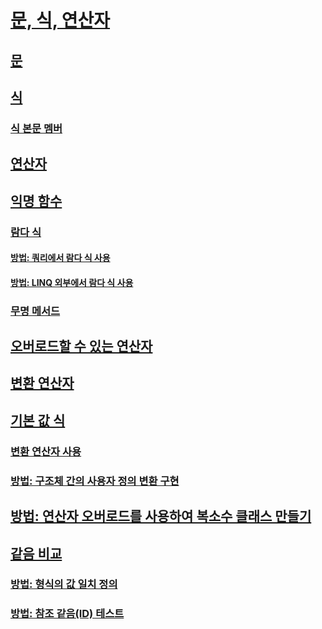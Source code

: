 # [문, 식, 연산자](index.md)
## [문](statements.md)
## [식](expressions.md)
### [식 본문 멤버](expression-bodied-members.md)
## [연산자](operators.md)
## [익명 함수](anonymous-functions.md)
### [람다 식](lambda-expressions.md)
#### [방법: 쿼리에서 람다 식 사용](how-to-use-lambda-expressions-in-a-query.md)
#### [방법: LINQ 외부에서 람다 식 사용](how-to-use-lambda-expressions-outside-linq.md)
### [무명 메서드](anonymous-methods.md)
## [오버로드할 수 있는 연산자](overloadable-operators.md)
## [변환 연산자](conversion-operators.md)
## [기본 값 식](default-value-expressions.md)
### [변환 연산자 사용](using-conversion-operators.md)
### [방법: 구조체 간의 사용자 정의 변환 구현](how-to-implement-user-defined-conversions-between-structs.md)
## [방법: 연산자 오버로드를 사용하여 복소수 클래스 만들기](how-to-use-operator-overloading-to-create-a-complex-number-class.md)
## [같음 비교](equality-comparisons.md)
### [방법: 형식의 값 일치 정의](how-to-define-value-equality-for-a-type.md)
### [방법: 참조 같음(ID) 테스트](how-to-test-for-reference-equality-identity.md)
